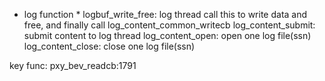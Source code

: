 * log function *
logbuf_write_free: log thread call this to write data and free, and finally call log_content_common_writecb
log_content_submit: submit content to log thread
log_content_open: open one log file(ssn)
log_content_close: close one log file(ssn)

key func: pxy_bev_readcb:1791
